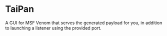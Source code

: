 # TaiPan
A GUI for MSF Venom that serves the generated payload for you, in addition to launching a listener using the provided port. 
